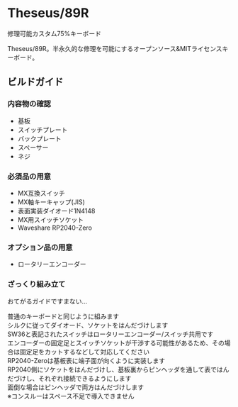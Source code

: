 # Theseus/89R
修理可能カスタム75%キーボード

Theseus/89R。半永久的な修理を可能にするオープンソース&MITライセンスキーボード。

## ビルドガイド
### 内容物の確認
- 基板
- スイッチプレート
- バックプレート
- スペーサー
- ネジ
### 必須品の用意
- MX互換スイッチ
- MX軸キーキャップ(JIS)
- 表面実装ダイオード1N4148
- MX用スイッチソケット
- Waveshare RP2040-Zero
### オプション品の用意
- ロータリーエンコーダー

### ざっくり組み立て
おてがるガイドですまない…  
  
普通のキーボードと同じように組みます  
シルクに従ってダイオード、ソケットをはんだづけします  
SW36と表記されたスイッチはロータリーエンコーダー/スイッチ共用です  
エンコーダーの固定足とスイッチソケットが干渉する可能性があるため、その場合は固定足をカットするなどして対応してください  
RP2040-Zeroは基板表に端子面が向くように実装します  
RP2040側にソケットをはんだづけし、基板裏からピンヘッダを通して表ではんだづけし、それぞれ接続できるようにします  
面倒な場合はピンヘッダで両方はんだづけします  
※コンスルーはスペース不足で導入できません
